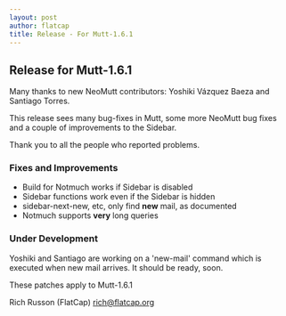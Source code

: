 ```yaml
---
layout: post
author: flatcap
title: Release - For Mutt-1.6.1
---
```


## Release for Mutt-1.6.1

Many thanks to new NeoMutt contributors: Yoshiki Vázquez Baeza and Santiago Torres.

This release sees many bug-fixes in Mutt, some more NeoMutt bug fixes and a
couple of improvements to the Sidebar.

Thank you to all the people who reported problems.

### Fixes and Improvements

- Build for Notmuch works if Sidebar is disabled
- Sidebar functions work even if the Sidebar is hidden
- sidebar-next-new, etc, only find **new** mail, as documented
- Notmuch supports **very** long queries

### Under Development

Yoshiki and Santiago are working on a 'new-mail' command which is executed when
new mail arrives.  It should be ready, soon.

These patches apply to Mutt-1.6.1

Rich Russon (FlatCap)
rich@flatcap.org

